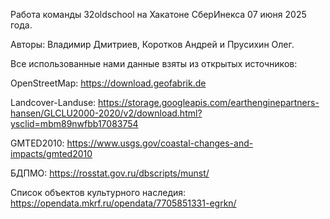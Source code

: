 Работа команды 32oldschool на Хакатоне СберИнекса 07 июня 2025 года.

Авторы: Владимир Дмитриев, Коротков Андрей и Прусихин Олег.

Все использованные нами данные взяты из открытых источников:

OpenStreetMap: https://download.geofabrik.de

Landcover-Landuse: https://storage.googleapis.com/earthenginepartners-hansen/GLCLU2000-2020/v2/download.html?ysclid=mbm89nwfbb17083754

GMTED2010: https://www.usgs.gov/coastal-changes-and-impacts/gmted2010

БДПМО: https://rosstat.gov.ru/dbscripts/munst/

Список объектов культурного наследия: https://opendata.mkrf.ru/opendata/7705851331-egrkn/
